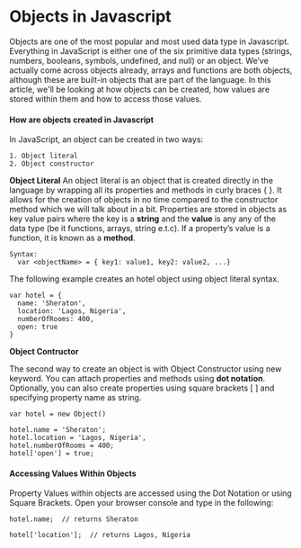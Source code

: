 # Objects in Javascript

Objects are one of the most popular and most used data type in Javascript. Everything in JavaScript is either one of the six primitive data types (strings, numbers, booleans, symbols, undefined, and null) or an object. We’ve actually come across objects already, arrays and functions are both objects, although these are built-in objects that are part of the language. In this article, we'll be looking at how objects can be created, how values are stored within them and how to access those values.


#### How are objects created in Javascript

In JavaScript, an object can be created in two ways:

    1. Object literal
    2. Object constructor
**Object Literal**
An object literal is an object that is created directly in the language by wrapping all its properties and methods in curly braces { }. It allows for the creation of objects in no time compared to the constructor method which we will talk about in a bit. Properties are stored in objects as key value pairs where the key is a **string** and the **value** is any any of the data type (be it functions, arrays, string e.t.c). If a property’s value is a
function, it is known as a **method**.

    Syntax:
      var <objectName> = { key1: value1, key2: value2, ...}


The following example creates an hotel object using object literal syntax. 

    var hotel = { 
      name: 'Sheraton',
      location: 'Lagos, Nigeria',
      numberOfRooms: 400,
      open: true
    }

**Object Contructor**

The second way to create an object is with Object Constructor using new keyword. You can attach properties and methods using **dot notation**. Optionally, you can also create properties using square brackets [ ] and specifying property name as string. 

    var hotel = new Object()

    hotel.name = 'Sheraton';
    hotel.location = 'Lagos, Nigeria',
    hotel.numberOfRooms = 400;
    hotel['open'] = true;

#### Accessing Values Within Objects

Property Values within objects are accessed using the Dot Notation or using Square Brackets. Open your browser console and type in the following:

    hotel.name;  // returns Sheraton
    
    hotel['location'];  // returns Lagos, Nigeria